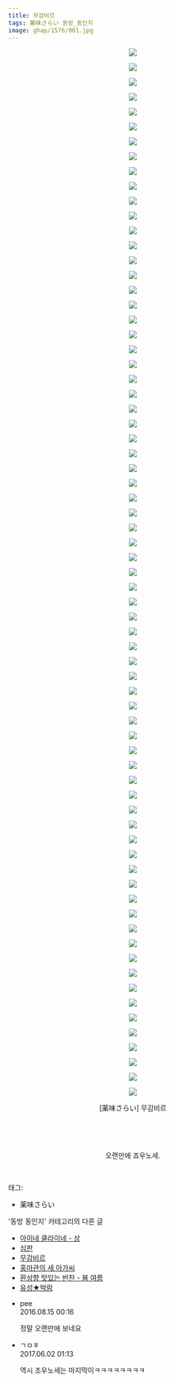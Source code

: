 ```yaml
---
title: 무감비르
tags: 薬味さらい 동방_동인지
image: ghap/1576/001.jpg
---
```

<div class="article">
<p style="text-align: center; clear: none; float: none;"><img src="{{ site.nasurl }}/ghap/1576/001.jpg"/></p>
<p style="text-align: center; clear: none; float: none;"><img src="{{ site.nasurl }}/ghap/1576/002.jpg"/></p>
<p style="text-align: center; clear: none; float: none;"><img src="{{ site.nasurl }}/ghap/1576/003.jpg"/></p>
<p style="text-align: center; clear: none; float: none;"><img src="{{ site.nasurl }}/ghap/1576/004.jpg"/></p>
<p style="text-align: center; clear: none; float: none;"><img src="{{ site.nasurl }}/ghap/1576/005.jpg"/></p>
<p style="text-align: center; clear: none; float: none;"><img src="{{ site.nasurl }}/ghap/1576/006.jpg"/></p>
<p style="text-align: center; clear: none; float: none;"><img src="{{ site.nasurl }}/ghap/1576/007.jpg"/></p>
<p style="text-align: center; clear: none; float: none;"><img src="{{ site.nasurl }}/ghap/1576/008.jpg"/></p>
<p style="text-align: center; clear: none; float: none;"><img src="{{ site.nasurl }}/ghap/1576/009.jpg"/></p>
<p style="text-align: center; clear: none; float: none;"><img src="{{ site.nasurl }}/ghap/1576/010.jpg"/></p>
<p style="text-align: center; clear: none; float: none;"><img src="{{ site.nasurl }}/ghap/1576/011.jpg"/></p>
<p style="text-align: center; clear: none; float: none;"><img src="{{ site.nasurl }}/ghap/1576/012.jpg"/></p>
<p style="text-align: center; clear: none; float: none;"><img src="{{ site.nasurl }}/ghap/1576/013.jpg"/></p>
<p style="text-align: center; clear: none; float: none;"><img src="{{ site.nasurl }}/ghap/1576/014.jpg"/></p>
<p style="text-align: center; clear: none; float: none;"><img src="{{ site.nasurl }}/ghap/1576/015.jpg"/></p>
<p style="text-align: center; clear: none; float: none;"><img src="{{ site.nasurl }}/ghap/1576/016.jpg"/></p>
<p style="text-align: center; clear: none; float: none;"><img src="{{ site.nasurl }}/ghap/1576/017.jpg"/></p>
<p style="text-align: center; clear: none; float: none;"><img src="{{ site.nasurl }}/ghap/1576/018.jpg"/></p>
<p style="text-align: center; clear: none; float: none;"><img src="{{ site.nasurl }}/ghap/1576/019.jpg"/></p>
<p style="text-align: center; clear: none; float: none;"><img src="{{ site.nasurl }}/ghap/1576/020.jpg"/></p>
<p style="text-align: center; clear: none; float: none;"><img src="{{ site.nasurl }}/ghap/1576/021.jpg"/></p>
<p style="text-align: center; clear: none; float: none;"><img src="{{ site.nasurl }}/ghap/1576/022.jpg"/></p>
<p style="text-align: center; clear: none; float: none;"><img src="{{ site.nasurl }}/ghap/1576/023.jpg"/></p>
<p style="text-align: center; clear: none; float: none;"><img src="{{ site.nasurl }}/ghap/1576/024.jpg"/></p>
<p style="text-align: center; clear: none; float: none;"><img src="{{ site.nasurl }}/ghap/1576/025.jpg"/></p>
<p style="text-align: center; clear: none; float: none;"><img src="{{ site.nasurl }}/ghap/1576/026.jpg"/></p>
<p style="text-align: center; clear: none; float: none;"><img src="{{ site.nasurl }}/ghap/1576/027.jpg"/></p>
<p style="text-align: center; clear: none; float: none;"><img src="{{ site.nasurl }}/ghap/1576/028.jpg"/></p>
<p style="text-align: center; clear: none; float: none;"><img src="{{ site.nasurl }}/ghap/1576/029.jpg"/></p>
<p style="text-align: center; clear: none; float: none;"><img src="{{ site.nasurl }}/ghap/1576/030.jpg"/></p>
<p style="text-align: center; clear: none; float: none;"><img src="{{ site.nasurl }}/ghap/1576/031.jpg"/></p>
<p style="text-align: center; clear: none; float: none;"><img src="{{ site.nasurl }}/ghap/1576/032.jpg"/></p>
<p style="text-align: center; clear: none; float: none;"><img src="{{ site.nasurl }}/ghap/1576/033.jpg"/></p>
<p style="text-align: center; clear: none; float: none;"><img src="{{ site.nasurl }}/ghap/1576/034.jpg"/></p>
<p style="text-align: center; clear: none; float: none;"><img src="{{ site.nasurl }}/ghap/1576/035.jpg"/></p>
<p style="text-align: center; clear: none; float: none;"><img src="{{ site.nasurl }}/ghap/1576/036.jpg"/></p>
<p style="text-align: center; clear: none; float: none;"><img src="{{ site.nasurl }}/ghap/1576/037.jpg"/></p>
<p style="text-align: center; clear: none; float: none;"><img src="{{ site.nasurl }}/ghap/1576/038.jpg"/></p>
<p style="text-align: center; clear: none; float: none;"><img src="{{ site.nasurl }}/ghap/1576/039.jpg"/></p>
<p style="text-align: center; clear: none; float: none;"><img src="{{ site.nasurl }}/ghap/1576/040.jpg"/></p>
<p style="text-align: center; clear: none; float: none;"><img src="{{ site.nasurl }}/ghap/1576/041.jpg"/></p>
<p style="text-align: center; clear: none; float: none;"><img src="{{ site.nasurl }}/ghap/1576/042.jpg"/></p>
<p style="text-align: center; clear: none; float: none;"><img src="{{ site.nasurl }}/ghap/1576/043.jpg"/></p>
<p style="text-align: center; clear: none; float: none;"><img src="{{ site.nasurl }}/ghap/1576/044.jpg"/></p>
<p style="text-align: center; clear: none; float: none;"><img src="{{ site.nasurl }}/ghap/1576/045.jpg"/></p>
<p style="text-align: center; clear: none; float: none;"><img src="{{ site.nasurl }}/ghap/1576/046.jpg"/></p>
<p style="text-align: center; clear: none; float: none;"><img src="{{ site.nasurl }}/ghap/1576/047.jpg"/></p>
<p style="text-align: center; clear: none; float: none;"><img src="{{ site.nasurl }}/ghap/1576/048.jpg"/></p>
<p style="text-align: center; clear: none; float: none;"><img src="{{ site.nasurl }}/ghap/1576/049.jpg"/></p>
<p style="text-align: center; clear: none; float: none;"><img src="{{ site.nasurl }}/ghap/1576/050.jpg"/></p>
<p style="text-align: center; clear: none; float: none;"><img src="{{ site.nasurl }}/ghap/1576/051.jpg"/></p>
<p style="text-align: center; clear: none; float: none;"><img src="{{ site.nasurl }}/ghap/1576/052.jpg"/></p>
<p style="text-align: center; clear: none; float: none;"><img src="{{ site.nasurl }}/ghap/1576/053.jpg"/></p>
<p style="text-align: center; clear: none; float: none;"><img src="{{ site.nasurl }}/ghap/1576/054.jpg"/></p>
<p style="text-align: center; clear: none; float: none;"><img src="{{ site.nasurl }}/ghap/1576/055.jpg"/></p>
<p style="text-align: center; clear: none; float: none;"><img src="{{ site.nasurl }}/ghap/1576/056.jpg"/></p>
<p style="text-align: center; clear: none; float: none;"><img src="{{ site.nasurl }}/ghap/1576/057.jpg"/></p>
<p style="text-align: center; clear: none; float: none;"><img src="{{ site.nasurl }}/ghap/1576/058.jpg"/></p>
<p style="text-align: center; clear: none; float: none;"><img src="{{ site.nasurl }}/ghap/1576/059.jpg"/></p>
<p style="text-align: center; clear: none; float: none;"><img src="{{ site.nasurl }}/ghap/1576/060.jpg"/></p>
<p style="text-align: center; clear: none; float: none;"><img src="{{ site.nasurl }}/ghap/1576/061.jpg"/></p>
<p style="text-align: center; clear: none; float: none;"><img src="{{ site.nasurl }}/ghap/1576/062.jpg"/></p>
<p style="text-align: center; clear: none; float: none;"><img src="{{ site.nasurl }}/ghap/1576/063.jpg"/></p>
<p style="text-align: center; clear: none; float: none;"><img src="{{ site.nasurl }}/ghap/1576/064.jpg"/></p>
<p style="text-align: center; clear: none; float: none;"><img src="{{ site.nasurl }}/ghap/1576/065.jpg"/></p>
<p style="text-align: center; clear: none; float: none;"><img src="{{ site.nasurl }}/ghap/1576/066.jpg"/></p>
<p style="text-align: center; clear: none; float: none;"><img src="{{ site.nasurl }}/ghap/1576/067.jpg"/></p>
<p style="text-align: center; clear: none; float: none;"><img src="{{ site.nasurl }}/ghap/1576/068.jpg"/></p>
<p style="text-align: center; clear: none; float: none;"><img src="{{ site.nasurl }}/ghap/1576/069.jpg"/></p>
<p style="text-align: center; clear: none; float: none;"><img src="{{ site.nasurl }}/ghap/1576/070.jpg"/></p>
<p style="text-align: center; clear: none; float: none;"><img src="{{ site.nasurl }}/ghap/1576/071.jpg"/></p>
<p style="text-align: center; clear: none; float: none;">[薬味さらい] 무감비르</p>
<p style="text-align: center; clear: none; float: none;"><br/></p>
<p style="text-align: center; clear: none; float: none;"><br/></p>
<p style="text-align: center; clear: none; float: none;">오랜만에 죠우노세.</p>
<p><br/></p>
</div><div class="tagTrail">
<p>태그: </p>
<ul>
<li>薬味さらい</li>
</ul>
</div><div class="another">
<p>'동방 동인지' 카테고리의 다른 글</p>
<ul>
<li><a href="/2016-08-15-ghap_1578">아이네 클라이네 - 상</a></li>
<li><a href="/2016-08-15-ghap_1577">심판</a></li>
<li><a href="/2016-08-15-ghap_1576">무감비르</a></li>
<li><a href="/2016-08-15-ghap_1575">홍마관의 세 아가씨</a></li>
<li><a href="/2016-08-15-ghap_1574">환상향 맛있는 반찬 - 봄 여름</a></li>
<li><a href="/2016-08-14-ghap_1573">유성★박람</a></li>
</ul>
</div><div class="cb_module cb_fluid">
<div class="cb_wrt cb_profile">
<div class="comment">
<ul>
<li class="cb_thumb_off" id="comment14781747">
<div class="cb_comment_area">
<div class="cb_info_area">
<div class="cb_section">
<span class="cb_nick_name">pee</span>
</div>
<div class="cb_section">
<span class="cb_date">2016.08.15 00:16 </span>
</div>
</div>
<div class="cb_dsc_comment">
<p class="cb_dsc">
											정말 오랜만에 보네요
										</p>
</div>
</div></li>
<li class="cb_thumb_off" id="comment15004063">
<div class="cb_comment_area">
<div class="cb_info_area">
<div class="cb_section">
<span class="cb_nick_name">ㄱㅁㅎ</span>
</div>
<div class="cb_section">
<span class="cb_date">2017.06.02 01:13 </span>
</div>
</div>
<div class="cb_dsc_comment">
<p class="cb_dsc">
											역시 조우노세는 마지막이ㅋㅋㅋㅋㅋㅋㅋㅋ
										</p>
</div>
</div></li>
</ul>
</div>
</div><!-- commentList close -->
</div>